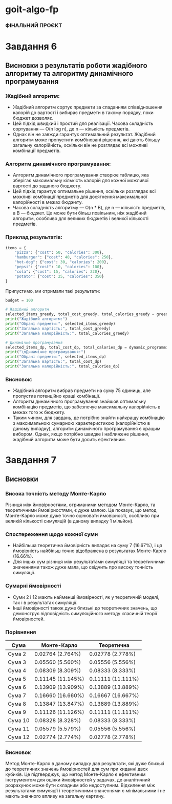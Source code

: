 # goit-algo-fp
### ФІНАЛЬНИЙ ПРОЄКТ

# Завдання 6
## Висновки з результатів роботи жадібного алгоритму та алгоритму динамічного програмування

### Жадібний алгоритм:

- Жадібний алгоритм сортує предмети за спаданням співвідношення калорій до вартості і вибирає предмети в такому порядку, поки бюджет дозволяє.
- Цей підхід швидкий і простий для реалізації. Часова складність сортування — O(n log n), де n — кількість предметів.
- Однак він не завжди гарантує оптимальний результат. Жадібний алгоритм може пропустити комбіновані рішення, які дають більшу загальну калорійність, оскільки він не розглядає всі можливі комбінації предметів.

### Алгоритм динамічного програмування:

- Алгоритм динамічного програмування створює таблицю, яка зберігає максимальну кількість калорій для кожної можливої вартості до заданого бюджету.
- Цей підхід гарантує оптимальне рішення, оскільки розглядає всі можливі комбінації предметів для досягнення максимальної калорійності в межах бюджету.
- Часова складність алгоритму — O(n * B), де n — кількість предметів, а B — бюджет. Це може бути більш повільним, ніж жадібний алгоритм, особливо для великих бюджетів і великої кількості предметів.

### Приклад результатів:

```python
items = {
    "pizza": {"cost": 50, "calories": 300},
    "hamburger": {"cost": 40, "calories": 250},
    "hot-dog": {"cost": 30, "calories": 200},
    "pepsi": {"cost": 10, "calories": 100},
    "cola": {"cost": 15, "calories": 220},
    "potato": {"cost": 25, "calories": 350}
}
```

Припустимо, ми отримали такі результати:

```python
budget = 100

# Жадібний алгоритм
selected_items_greedy, total_cost_greedy, total_calories_greedy = greedy_algorithm(items, budget)
print("Жадібний алгоритм:")
print("Обрані предмети:", selected_items_greedy)
print("Загальна вартість:", total_cost_greedy)
print("Загальна калорійність:", total_calories_greedy)

# Динамічне програмування
selected_items_dp, total_cost_dp, total_calories_dp = dynamic_programming(items, budget)
print("\nДинамічне програмування:")
print("Обрані предмети:", selected_items_dp)
print("Загальна вартість:", total_cost_dp)
print("Загальна калорійність:", total_calories_dp)
```

### Висновок:

- Жадібний алгоритм вибрав предмети на суму 75 одиниць, але пропустив потенційно кращі комбінації.
- Алгоритм динамічного програмування знайшов оптимальну комбінацію предметів, що забезпечує максимальну калорійність в межах того ж бюджету.
- Таким чином, для завдань, де потрібно знайти найкращу комбінацію з максимальною сумарною характеристикою (калорійністю в даному випадку), алгоритм динамічного програмування є кращим вибором. Однак, якщо потрібно швидке і наближене рішення, жадібний алгоритм може бути досить ефективним.


# Завдання 7

## Висновки

### Висока точність методу Монте-Карло
Різниця між ймовірностями, отриманими методом Монте-Карло, та теоретичними ймовірностями, є дуже малою.
Це показує, що метод Монте-Карло може дуже точно оцінювати ймовірності, особливо при великій кількості симуляцій (в даному випадку 1 мільйон).

### Спостереження щодо кожної суми
- Найбільша теоретична ймовірність випадає на суму 7 (16.67%), і ця ймовірність найбільш точно відображена в результатах Монте-Карло (16.66%).
- Для інших сум різниця між результатами симуляції та теоретичними значеннями також дуже мала, що свідчить про високу точність симуляції.

### Сумарні ймовірності
- Суми 2 і 12 мають найменші ймовірності, як у теоретичній моделі, так і в результатах симуляції.
- Інші ймовірності також дуже близькі до теоретичних значень, що демонструє відповідність симуляційного методу класичній теорії ймовірностей.

### Порівняння

| Сума | Монте-Карло | Теоретична |
|------|--------------|-------------|
| Сума 2 | 0.02764 (2.764%) | 0.02778 (2.778%) |
| Сума 3 | 0.05560 (5.560%) | 0.05556 (5.556%) |
| Сума 4 | 0.08309 (8.309%) | 0.08333 (8.333%) |
| Сума 5 | 0.11145 (11.145%) | 0.11111 (11.111%) |
| Сума 6 | 0.13909 (13.909%) | 0.13889 (13.889%) |
| Сума 7 | 0.16660 (16.660%) | 0.16667 (16.667%) |
| Сума 8 | 0.13847 (13.847%) | 0.13889 (13.889%) |
| Сума 9 | 0.11126 (11.126%) | 0.11111 (11.111%) |
| Сума 10 | 0.08328 (8.328%) | 0.08333 (8.333%) |
| Сума 11 | 0.05579 (5.579%) | 0.05556 (5.556%) |
| Сума 12 | 0.02774 (2.774%) | 0.02778 (2.778%) |

### Висновок
Метод Монте-Карло в даному випадку дав результати, які дуже близькі до теоретичних значень ймовірностей для сум при киданні двох кубиків. 
Це підтверджує, що метод Монте-Карло є ефективним інструментом для оцінки ймовірностей у задачах, де аналітичний розрахунок може бути складним або недоступним.
Відхилення між результатами симуляції і теоретичними значеннями є мінімальними і не мають значного впливу на загальну картину.

